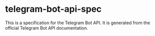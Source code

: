 # telegram-bot-api-spec

This is a specification for the Telegram Bot API. It is generated from the official Telegram Bot API documentation.